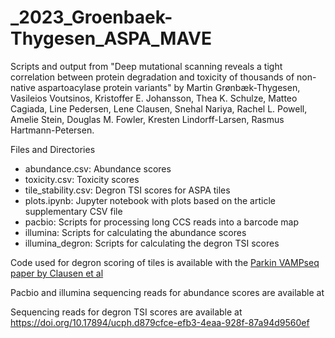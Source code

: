 # _2023_Groenbaek-Thygesen_ASPA_MAVE
Scripts and output from "Deep mutational scanning reveals a tight correlation between protein degradation and toxicity of thousands of non-native aspartoacylase protein variants" by Martin Grønbæk-Thygesen, Vasileios Voutsinos, Kristoffer E. Johansson, Thea K. Schulze, Matteo Cagiada, Line Pedersen, Lene Clausen, Snehal Nariya, Rachel L. Powell, Amelie Stein, Douglas M. Fowler, Kresten Lindorff-Larsen, Rasmus Hartmann-Petersen.

Files and Directories

- abundance.csv: Abundance scores
- toxicity.csv: Toxicity scores
- tile_stability.csv: Degron TSI scores for ASPA tiles
- plots.ipynb: Jupyter notebook with plots based on the article supplementary CSV file
- pacbio: Scripts for processing long CCS reads into a barcode map 
- illumina: Scripts for calculating the abundance scores
- illumina_degron: Scripts for calculating the degron TSI scores

Code used for degron scoring of tiles is available with the [Parkin VAMPseq paper by Clausen et al](https://github.com/KULL-Centre/_2023_Clausen_parkin_MAVE/tree/d9488dcfdb79329af2fae437d9f9452576d0a2d2/illumina_degron)

Pacbio and illumina sequencing reads for abundance scores are available at 

Sequencing reads for degron TSI scores are available at https://doi.org/10.17894/ucph.d879cfce-efb3-4eaa-928f-87a94d9560ef
